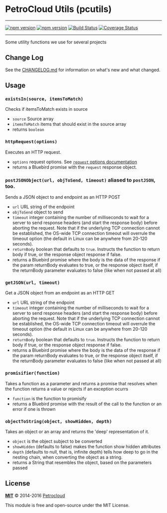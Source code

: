 # PetroCloud Utils (pcutils)

---

[![npm version](https://badge.fury.io/js/pcutils.svg)](https://badge.fury.io/js/pcutils)
[![npm version](https://david-dm.org/petrocloud/pcutils.svg)](https://david-dm.org/petrocloud/pcutils)
[![Build Status](https://travis-ci.org/PetroCloud/pcutils.svg?branch=master)](https://travis-ci.org/PetroCloud/pcutils)
[![Coverage Status](https://coveralls.io/repos/petrocloud/pcutils/badge.svg?branch=master)](https://coveralls.io/github/PetroCloud/pcutils)

---

Some utility functions we use for several projects

## Change Log

See the [CHANGELOG.md](CHANGELOG.md) for information on what's new and what changed.

## Usage

### `existsIn(source, itemsToMatch)`

Checks if itemsToMatch exists in source
- `source` Source array
- `itemsToMatch` items that should exist in the source array
- returns `boolean`

### `httpRequest(options)`

Executes an HTTP request.
- `options` request options. See [`request` options documentation](https://github.com/request/request#requestoptions-callback)
- returns a Bluebird promise with the `request` response object.

### `postJSONObject(url, objToSend, timeout)` aliased to `postJSON`, too.

Sends a JSON object to and endpoint as an HTTP POST
- `url` URL string of the endpoint
- `objToSend` object to send
- `timeout` integer containing the number of milliseconds to
 wait for a server to send response headers (and start the response body)
 before aborting the request. Note that if the underlying TCP connection
 cannot be established, the OS-wide TCP connection timeout will overrule the
 timeout option (the default in Linux can be anywhere from 20-120 seconds).
- `returnBody` boolean that defaults to `true`. Instructs the function to return
  body if true, or the response object response if false.
- returns a Bluebird promise where the body is the data of the
 response if the param returnBody evaluates to true, or the response object
 itself, if the returnBody parameter evaluates to false (like when not passed
 at all)

### `getJSON(url, timeout)`

Get a JSON object from an endpoint as an HTTP GET
- `url` URL string of the endpoint
- `timeout` integer containing the number of milliseconds to
 wait for a server to send response headers (and start the response body)
 before aborting the request. Note that if the underlying TCP connection
 cannot be established, the OS-wide TCP connection timeout will overrule the
 timeout option (the default in Linux can be anywhere from 20-120 seconds).
- `returnBody` boolean that defaults to `true`. Instructs the function to return
  body if true, or the response object response if false.
- returns a Bluebird promise where the body is the data of the
 response if the param returnBody evaluates to true, or the response object
 itself, if the returnBody parameter evaluates to false (like when not passed
 at all)

### `promisifier(function)`

Takes a function as a parameter and returns a promise that resolves when the
function returns a value or rejects if an exception ocurrs
- `function` is the function to promisify
- returns a Bluebird promise with the result of the call to the function or an
error if one is thrown

### `objectToString(object, showHidden, depth)`

Takes an object or an array and returns the 'deep' representation of it.

- `object` is the object subject to be converted
- `showHidden` (defaults to false) makes the function show hidden attributes
- `depth` (defaults to null, that is, infinite depth) tells how deep to go in
the nesting chain, when converting the object as a string.
- returns a String that resembles the object, based on the parameters passed

## License

**[MIT](./LICENSE)**
&copy; 2014-2016
[Petrocloud](http://petrocloud.com)

This module is free and open-source under the MIT License.
